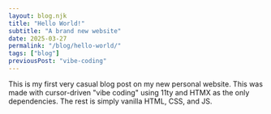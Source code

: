 ```yaml
---
layout: blog.njk
title: "Hello World!"
subtitle: "A brand new website"
date: 2025-03-27
permalink: "/blog/hello-world/"
tags: ["blog"]
previousPost: "vibe-coding"
---
```


This is my first very casual blog post on my new personal website. This was made with cursor-driven "vibe coding" using 11ty and HTMX as the only dependencies. The rest is simply vanilla HTML, CSS, and JS.